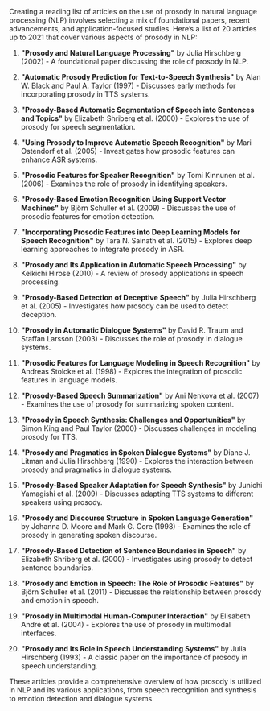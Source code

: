 Creating a reading list of articles on the use of prosody in natural language processing (NLP) involves selecting a mix of foundational papers, recent advancements, and application-focused studies. Here’s a list of 20 articles up to 2021 that cover various aspects of prosody in NLP:

1. **"Prosody and Natural Language Processing"** by Julia Hirschberg (2002) - A foundational paper discussing the role of prosody in NLP.

2. **"Automatic Prosody Prediction for Text-to-Speech Synthesis"** by Alan W. Black and Paul A. Taylor (1997) - Discusses early methods for incorporating prosody in TTS systems.

3. **"Prosody-Based Automatic Segmentation of Speech into Sentences and Topics"** by Elizabeth Shriberg et al. (2000) - Explores the use of prosody for speech segmentation.

4. **"Using Prosody to Improve Automatic Speech Recognition"** by Mari Ostendorf et al. (2005) - Investigates how prosodic features can enhance ASR systems.

5. **"Prosodic Features for Speaker Recognition"** by Tomi Kinnunen et al. (2006) - Examines the role of prosody in identifying speakers.

6. **"Prosody-Based Emotion Recognition Using Support Vector Machines"** by Björn Schuller et al. (2009) - Discusses the use of prosodic features for emotion detection.

7. **"Incorporating Prosodic Features into Deep Learning Models for Speech Recognition"** by Tara N. Sainath et al. (2015) - Explores deep learning approaches to integrate prosody in ASR.

8. **"Prosody and Its Application in Automatic Speech Processing"** by Keikichi Hirose (2010) - A review of prosody applications in speech processing.

9. **"Prosody-Based Detection of Deceptive Speech"** by Julia Hirschberg et al. (2005) - Investigates how prosody can be used to detect deception.

10. **"Prosody in Automatic Dialogue Systems"** by David R. Traum and Staffan Larsson (2003) - Discusses the role of prosody in dialogue systems.

11. **"Prosodic Features for Language Modeling in Speech Recognition"** by Andreas Stolcke et al. (1998) - Explores the integration of prosodic features in language models.

12. **"Prosody-Based Speech Summarization"** by Ani Nenkova et al. (2007) - Examines the use of prosody for summarizing spoken content.

13. **"Prosody in Speech Synthesis: Challenges and Opportunities"** by Simon King and Paul Taylor (2000) - Discusses challenges in modeling prosody for TTS.

14. **"Prosody and Pragmatics in Spoken Dialogue Systems"** by Diane J. Litman and Julia Hirschberg (1990) - Explores the interaction between prosody and pragmatics in dialogue systems.

15. **"Prosody-Based Speaker Adaptation for Speech Synthesis"** by Junichi Yamagishi et al. (2009) - Discusses adapting TTS systems to different speakers using prosody.

16. **"Prosody and Discourse Structure in Spoken Language Generation"** by Johanna D. Moore and Mark G. Core (1998) - Examines the role of prosody in generating spoken discourse.

17. **"Prosody-Based Detection of Sentence Boundaries in Speech"** by Elizabeth Shriberg et al. (2000) - Investigates using prosody to detect sentence boundaries.

18. **"Prosody and Emotion in Speech: The Role of Prosodic Features"** by Björn Schuller et al. (2011) - Discusses the relationship between prosody and emotion in speech.

19. **"Prosody in Multimodal Human-Computer Interaction"** by Elisabeth André et al. (2004) - Explores the use of prosody in multimodal interfaces.

20. **"Prosody and Its Role in Speech Understanding Systems"** by Julia Hirschberg (1993) - A classic paper on the importance of prosody in speech understanding.

These articles provide a comprehensive overview of how prosody is utilized in NLP and its various applications, from speech recognition and synthesis to emotion detection and dialogue systems.
